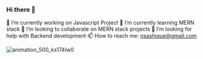 ### Hi there 👋

🔭 I’m currently working on Javascript Project
🌱 I’m currently learning MERN stack
👯 I’m looking to collaborate on MERN stack projects
🤔 I’m looking for help with Backend development
📫 How to reach me: nsashique@gmail.com

![animation_500_ks174lw0](https://user-images.githubusercontent.com/34261866/128585990-3acbb44c-42e5-40fb-9154-d8c2ba13048c.gif)


